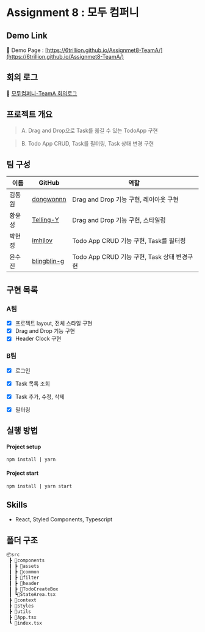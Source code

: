 # Assignment 8 : 모두 컴퍼니

## Demo Link

🔗 Demo Page : [https://6trillion.github.io/Assignmet8-TeamA/](https://6trillion.github.io/Assignmet8-TeamA/)

## 회의 로그

🔗 [모두컴퍼니-TeamA 회의로그](https://www.notion.so/imhjlov/TodoList-TeamA-f3258ea9e66b4544847b2d93c7e10635)

## 프로젝트 개요

> A. Drag and Drop으로 Task를 옮길 수 있는 TodoApp 구현

> B. Todo App CRUD, Task를 필터링, Task 상태 변경 구현

## 팀 구성

| 이름   | GitHub                                        | 역할                                   |
| ------ | --------------------------------------------- | -------------------------------------- |
| 김동원 | [dongwonnn](https://github.com/dongwonnn)     | Drag and Drop 기능 구현, 레이아웃 구현 |
| 황윤성 | [Telling-Y](https://github.com/Telling-Y)     | Drag and Drop 기능 구현, 스타일링      |
| 박현정 | [imhjlov](https://github.com/imhjlov)         | Todo App CRUD 기능 구현, Task를 필터링  |
| 윤수진 | [blingblin-g](https://github.com/blingblin-g) | Todo App CRUD 기능 구현, Task 상태 변경구현 |

## 구현 목록

### A팀

- [x] 프로젝트 layout, 전체 스타일 구현
- [x] Drag and Drop 기능 구현
- [x] Header Clock 구현

### B팀

- [x] 로그인
- [x] Task 목록 조회
- [x] Task 추가, 수정, 삭제
- [x] 필터링


## 실행 방법

#### Project setup

`npm install | yarn`

#### Project start

`npm install | yarn start`

## Skills

- React, Styled Components, Typescript

## 폴더 구조
```html
📦src
 ┣ 📂components
 ┃ ┣ 📂assets
 ┃ ┣ 📂common
 ┃ ┣ 📂filter
 ┃ ┣ 📂header
 ┃ ┣ 📂TodoCreateBox
 ┃ ┗📜StateArea.tsx
 ┣ 📂context
 ┣ 📂styles
 ┣ 📂utils
 ┣ 📜App.tsx
 ┗ 📜index.tsx
```
